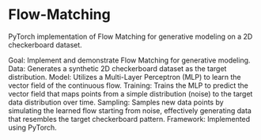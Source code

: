 # Flow-Matching
PyTorch implementation of Flow Matching for generative modeling on a 2D checkerboard dataset.

Goal: Implement and demonstrate Flow Matching for generative modeling.
Data: Generates a synthetic 2D checkerboard dataset as the target distribution.
Model: Utilizes a Multi-Layer Perceptron (MLP) to learn the vector field of the continuous flow.
Training: Trains the MLP to predict the vector field that maps points from a simple distribution (noise) to the target data distribution over time.
Sampling: Samples new data points by simulating the learned flow starting from noise, effectively generating data that resembles the target checkerboard pattern.
Framework: Implemented using PyTorch.
